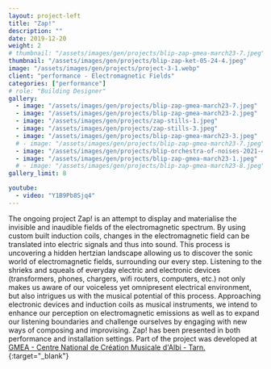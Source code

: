 ```yaml
---
layout: project-left
title: "Zap!"
description: ""
date: 2019-12-20
weight: 2
# thumbnail: "/assets/images/gen/projects/blip-zap-gmea-march23-7.jpeg"
thumbnail: "/assets/images/gen/projects/blip-zap-ket-05-24-4.jpeg"
image: "/assets/images/gen/projects/project-3-1.webp"
client: "performance - Electromagnetic Fields"
categories: ["performance"]
# role: "Building Designer"
gallery:
  - image: "/assets/images/gen/projects/blip-zap-gmea-march23-7.jpeg"
  - image: "/assets/images/gen/projects/blip-zap-gmea-march23-2.jpeg"
  - image: "/assets/images/gen/projects/zap-stills-1.jpeg"
  - image: "/assets/images/gen/projects/zap-stills-3.jpeg"
  - image: "/assets/images/gen/projects/blip-zap-gmea-march23-3.jpeg"
  # - image: "/assets/images/gen/projects/blip-zap-gmea-march23-7.jpeg"
  - image: "/assets/images/gen/projects/blip-orchestra-of-noises-2021-4.jpeg"
  - image: "/assets/images/gen/projects/blip-zap-gmea-march23-1.jpeg"
  # - image: "/assets/images/gen/projects/blip-zap-gmea-march23-8.jpeg"
gallery_limit: 8

youtube:
  - video: "Y1B9Pb8Sjq4"
---
```


The ongoing project Zap! is an attempt to display and materialise the invisible and inaudible fields of the electromagnetic spectrum. By using custom built induction coils, changes in the electromagnetic field can be translated into electric signals and thus into sound. This process is uncovering a hidden hertzian landscape allowing us to discover the sonic world of electromagnetic fields, surrounding our every step. Listening to the shrieks and squeals of everyday electric and electronic devices (transformers, phones, chargers, wifi routers, computers, etc.) not only makes us aware of our voiceless yet omnipresent electrical environment, but also intrigues us with the musical potential of this process. Approaching electronic devices and induction coils as musical instruments, we intend to enhance our perception on electromagnetic emissions as well as to expand our listening boundaries and challenge ourselves by engaging with new ways of composing and improvising. Zap! has been presented in both performance and installation settings. Part of the project was developed at [GMEA - Centre National de Création Musicale d'Albi - Tarn.](https://www.gmea.net/){:target="_blank"}

<!-- {% include framework/shortcodes/youtube.html id='Y1B9Pb8Sjq4' %} -->